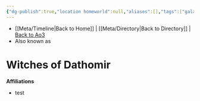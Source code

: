 ```yaml
---
{"dg-publish":true,"location homeworld":null,"aliases":[],"tags":["galacticsenate imperialsenate","resistance firstorder","sith jedi","faction"],"permalink":"/factions-cults-cultures-governments/witches-of-dathomir/","dgPassFrontmatter":true}
---
```


- [[Meta/Timeline\|Back to Home]] | [[Meta/Directory\|Back to Directory]] | [Back to Ao3](https://archiveofourown.org/works/19334440/chapters/45992584)
- Also known as

# Witches of Dathomir


**Affiliations** 
- test
